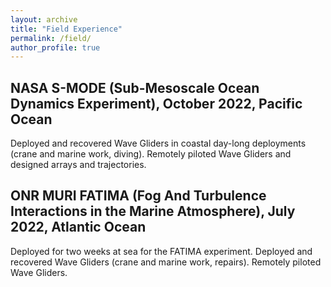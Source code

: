 ```yaml
---
layout: archive
title: "Field Experience"
permalink: /field/
author_profile: true
---
```


## NASA S-MODE (Sub-Mesoscale Ocean Dynamics Experiment), October 2022, Pacific Ocean

Deployed and recovered Wave Gliders in coastal day-long deployments (crane and marine work, diving). Remotely piloted Wave Gliders and designed arrays and trajectories.

## ONR MURI FATIMA (Fog And Turbulence Interactions in the Marine Atmosphere), July 2022, Atlantic Ocean

Deployed for two weeks at sea for the FATIMA experiment. Deployed and recovered Wave Gliders (crane and marine work, repairs). Remotely piloted Wave Gliders.
